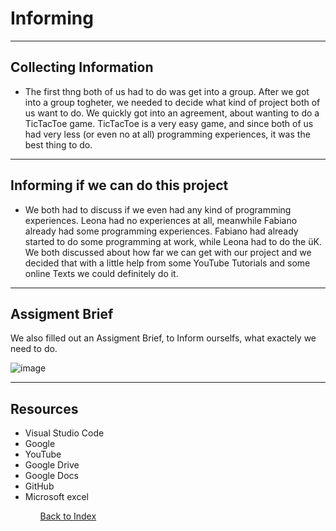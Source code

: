 # Informing

<hr>

## Collecting Information 

<ul><li> The first thng both of us had to do was get into a group. After we got into a group togheter, we needed to decide what kind of project both of us want to do. We quickly got into an agreement, about wanting to do a TicTacToe game. TicTacToe is a very easy game, and since both of us had very less (or even no at all) programming experiences, it was the best thing to do.</li></ul>

<hr>

## Informing if we can do this project 

<ul><li> We both had to discuss if we even had any kind of programming experiences. Leona had no experiences at all, meanwhile Fabiano already had some programming experiences. Fabiano had already started to do some programming at work, while Leona had to do the üK. We both discussed about how far we can get with our project and we decided that with a little help from some YouTube Tutorials and some online Texts we could definitely do it. </li></ul>

<hr>

## Assigment Brief
We also filled out an Assigment Brief, to Inform ourselfs, what exactely we need to do.

![image](https://github.com/Fabiano2007/TicTacToe-Project/assets/142780434/1e021e3d-5661-407c-9f1e-a5f834cd5c42)

<hr>

## Resources 

<ul>
<li> Visual Studio Code </li>
<li> Google </li>
<li> YouTube </li>
<li> Google Drive </li> 
<li> Google Docs </li> 
<li> GitHub </li> 
<li> Microsoft excel </li>
<ul>

[Back to Index](README.md)
